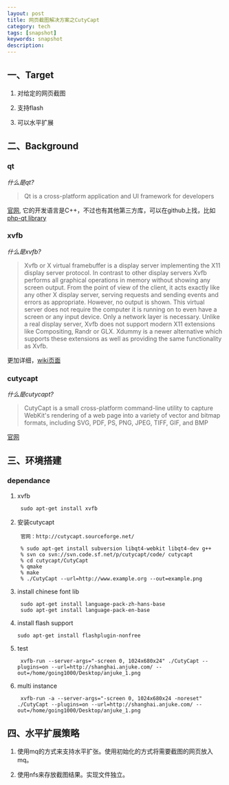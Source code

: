 ```yaml
---
layout: post                                   
title: 网页截图解决方案之CutyCapt         	   
category: tech
tags: [snapshot]
keywords: snapshot
description:
---
```


## 一、Target

1. 对给定的网页截图 

2. 支持flash

3. 可以水平扩展

## 二、Background

### qt

*什么是qt?*

> Qt is a cross-platform application and UI framework for developers

[官网](http://qt-project.org/), 它的开发语言是C++，不过也有其他第三方库，可以在github上找，比如[php-qt library](https://github.com/vjandrea/php-qt)

### xvfb

*什么是xvfb?*

> Xvfb or X virtual framebuffer is a display server implementing the X11 display server protocol. In contrast to other display servers Xvfb performs all graphical operations in memory without showing any screen output. From the point of view of the client, it acts exactly like any other X display server, serving requests and sending events and errors as appropriate. However, no output is shown. This virtual server does not require the computer it is running on to even have a screen or any input device. Only a network layer is necessary. Unlike a real display server, Xvfb does not support modern X11 extensions like Compositing, Randr or GLX. Xdummy is a newer alternative which supports these extensions as well as providing the same functionality as Xvfb.

更加详细，[wiki页面](http://en.wikipedia.org/wiki/Xvfb)

### cutycapt

*什么是cutycapt?*

> CutyCapt is a small cross-platform command-line utility to capture WebKit's rendering of a web page into a variety of vector and bitmap formats, including SVG, PDF, PS, PNG, JPEG, TIFF, GIF, and BMP

[官网](http://cutycapt.sourceforge.net/)

## 三、环境搭建

### dependance

1. xvfb

        sudo apt-get install xvfb

3. 安装cutycapt

        官网：http://cutycapt.sourceforge.net/

	    % sudo apt-get install subversion libqt4-webkit libqt4-dev g++
	    % svn co svn://svn.code.sf.net/p/cutycapt/code/ cutycapt
	    % cd cutycapt/CutyCapt
	    % qmake
	    % make
	    % ./CutyCapt --url=http://www.example.org --out=example.png

4. install chinese font lib

        sudo apt-get install language-pack-zh-hans-base
        sudo apt-get install language-pack-en-base

5.  install flash support

        sudo apt-get install flashplugin-nonfree

6. test

        xvfb-run --server-args="-screen 0, 1024x680x24" ./CutyCapt --plugins=on --url=http://shanghai.anjuke.com/ --out=/home/going1000/Desktop/anjuke_1.png


7. multi instance

        xvfb-run -a --server-args="-screen 0, 1024x680x24 -noreset" ./CutyCapt --plugins=on --url=http://shanghai.anjuke.com/ --out=/home/going1000/Desktop/anjuke_1.png

## 四、水平扩展策略

1. 使用mq的方式来支持水平扩张。使用初始化的方式将需要截图的网页放入mq。

2. 使用nfs来存放截图结果。实现文件独立。




